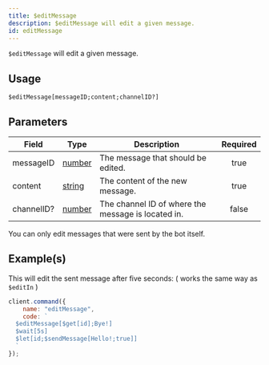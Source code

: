 ```yaml
---
title: $editMessage
description: $editMessage will edit a given message.
id: editMessage
---
```


`$editMessage` will edit a given message.

## Usage

```aoi
$editMessage[messageID;content;channelID?]
```

## Parameters

| Field      | Type                                                                                              | Description                                        | Required |
| ---------- | ------------------------------------------------------------------------------------------------- | -------------------------------------------------- | :------: |
| messageID  | [number](https://developer.mozilla.org/en-US/docs/Web/JavaScript/Reference/Global_Objects/Number) | The message that should be edited.                 |   true   |
| content    | [string](https://developer.mozilla.org/en-US/docs/Web/JavaScript/Reference/Global_Objects/String) | The content of the new message.                    |   true   |
| channelID? | [number](https://developer.mozilla.org/en-US/docs/Web/JavaScript/Reference/Global_Objects/Number) | The channel ID of where the message is located in. |  false   |

You can only edit messages that were sent by the bot itself.

## Example(s)

This will edit the sent message after five seconds: ( works the same way as `$editIn` )

```javascript
client.command({
    name: "editMessage",
    code: `
  $editMessage[$get[id];Bye!]
  $wait[5s]
  $let[id;$sendMessage[Hello!;true]]
  `
});
```

